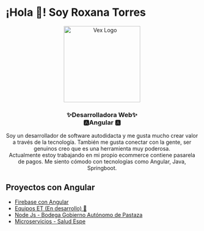 


# ¡Hola 👋! Soy Roxana Torres

  <p align="center" width="300">
    <a target="_blank" rel="noopener noreferrer" href="https://image.freepik.com/free-vector/programmer-working-web-development-code-engineer-programming-python-php-java-script-computer_90220-249.jpg" >
       <img    width="200px" style="max-width:100%;"  align="center"   src="https://image.freepik.com/free-vector/programmer-working-web-development-code-engineer-programming-python-php-java-script-computer_90220-249.jpg"  alt="Vex Logo">
    </a> 
  </p>
  <h3 align="center"> ✨Desarrolladora Web✨ <br>   🅰️Angular 🅰️ </h3>
  <p align="center">
  Soy un desarrollador de software autodidacta y me gusta mucho crear valor a través de la tecnología. También me gusta conectar con la gente, ser genuinos creo que es una herramienta muy poderosa.  <br>  Actualmente estoy trabajando en mi propio ecommerce contiene pasarela de pagos. Me siento cómodo con tecnologías como Angular, Java, Springboot.
  </p>

## Proyectos con Angular 
* [Firebase con Angular](https://github.com/RoxiLi/proyectos-angularjs#terapol)
* [Equipos ET (En desarrollo) 🚀](https://github.com/RoxiLi/proyectos-angularjs#equipos-et)
* [Node Js - Bodega Gobierno Autónomo de Pastaza](https://github.com/RoxiLi/proyectos-angularjs#bodega-gobierno-autónomo-de-pastaza])
* [Microservicios - Salud Espe](https://github.com/RoxiLi/proyectos-angularjs#salud-espe)




